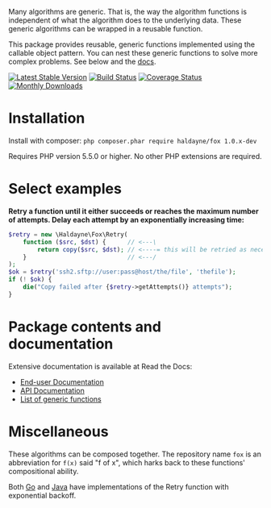 
Many algorithms are generic. That is, the way the algorithm functions is
independent of what the algorithm does to the underlying data. These generic
algorithms can be wrapped in a reusable function.

This package provides reusable, generic functions implemented using the
callable object pattern. You can nest these generic functions to solve more
complex problems. See below and the [docs][over1].

[over1]: http://haldayne-docs.readthedocs.org/en/latest/Fox/

[![Latest Stable Version](https://poser.pugx.org/haldayne/fox/v/stable.png)](https://packagist.org/packages/haldayne/fox)
[![Build Status](https://travis-ci.org/haldayne/fox.png?branch=master)](https://travis-ci.org/haldayne/fox)
[![Coverage Status](https://coveralls.io/repos/haldayne/fox/badge.png?branch=master&bust=1)](https://coveralls.io/r/haldayne/fox?branch=master)
[![Monthly Downloads](https://poser.pugx.org/haldayne/fox/d/monthly.png)](https://packagist.org/packages/haldayne/fox)


# Installation

Install with composer: `php composer.phar require haldayne/fox 1.0.x-dev`

Requires PHP version 5.5.0 or higher.  No other PHP extensions are required.


# Select examples

**Retry a function until it either succeeds or reaches the maximum number of
attempts. Delay each attempt by an exponentially increasing time:**

```php
$retry = new \Haldayne\Fox\Retry(
    function ($src, $dst) {      // <---\
        return copy($src, $dst); // <----= this will be retried as necessary
    }                            // <---/
);
$ok = $retry('ssh2.sftp://user:pass@host/the/file', 'thefile');
if (! $ok) {
    die("Copy failed after {$retry->getAttempts()} attempts");
}
```


# Package contents and documentation

Extensive documentation is available at Read the Docs:

* [End-user Documentation][pack1]
* [API Documentation][pack2]
* [List of generic functions][pack3]

[pack1]: http://haldayne-docs.rtfd.org/en/latest/Fox/
[pack2]: http://haldayne.github.io/documentation/api/
[pack3]: http://haldayne-docs.readthedocs.org/en/latest/Fox/list-of-generic-functions/


# Miscellaneous

These algorithms can be composed together. The repository name `fox` is an
abbreviation for `f(x)` said "f of x", which harks back to these functions'
compositional ability.

Both [Go][misc1] and [Java][misc2] have implementations of the Retry function
with exponential backoff.

[misc1]: https://github.com/cenkalti/backoff
[misc2]: https://github.com/google/google-http-java-client
